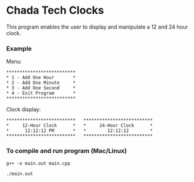 # Chada Tech Clocks

This program enables the user to display and manipulate a 12 and 24 hour clock.

### Example

Menu:

```
**************************
* 1 - Add One Hour       *
* 2 - Add One Minute     *
* 3 - Add One Second     *
* 4 - Exit Program       *
**************************
```

Clock display:

```
**************************   **************************
*     12-Hour Clock      *   *     24-Hour Clock      *
*      12:12:12 PM       *   *        12:12:12        *
**************************   **************************
```

### To compile and run program (Mac/Linux)

`g++ -o main.out main.cpp`

`./main.out`
